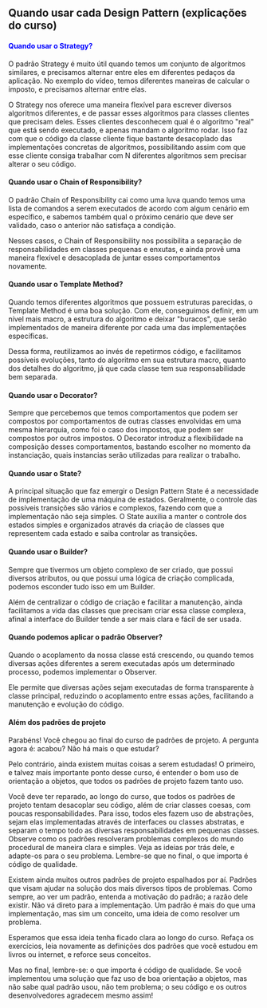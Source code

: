 ## Quando usar cada Design Pattern (explicações do curso)

#### <span style="color:blue">Quando usar o Strategy?</span>

O padrão Strategy é muito útil quando temos um conjunto de algoritmos similares, e precisamos alternar entre eles em diferentes pedaços da aplicação. No exemplo do vídeo, temos diferentes maneiras de calcular o imposto, e precisamos alternar entre elas.

O Strategy nos oferece uma maneira flexível para escrever diversos algoritmos diferentes, e de passar esses algoritmos para classes clientes que precisam deles. Esses clientes desconhecem qual é o algoritmo "real" que está sendo executado, e apenas mandam o algoritmo rodar. Isso faz com que o código da classe cliente fique bastante desacoplado das implementações concretas de algoritmos, possibilitando assim com que esse cliente consiga trabalhar com N diferentes algoritmos sem precisar alterar o seu código.

#### Quando usar o Chain of Responsibility?

O padrão Chain of Responsibility cai como uma luva quando temos uma lista de comandos a serem executados de acordo com algum cenário em específico, e sabemos também qual o próximo cenário que deve ser validado, caso o anterior não satisfaça a condição.

Nesses casos, o Chain of Responsibility nos possibilita a separação de responsabilidades em classes pequenas e enxutas, e ainda provê uma maneira flexível e desacoplada de juntar esses comportamentos novamente.

#### Quando usar o Template Method?

Quando temos diferentes algoritmos que possuem estruturas parecidas, o Template Method é uma boa solução. Com ele, conseguimos definir, em um nível mais macro, a estrutura do algoritmo e deixar "buracos", que serão implementados de maneira diferente por cada uma das implementações específicas.

Dessa forma, reutilizamos ao invés de repetirmos código, e facilitamos possíveis evoluções, tanto do algoritmo em sua estrutura macro, quanto dos detalhes do algoritmo, já que cada classe tem sua responsabilidade bem separada.

#### Quando usar o Decorator?

Sempre que percebemos que temos comportamentos que podem ser compostos por comportamentos de outras classes envolvidas em uma mesma hierarquia, como foi o caso dos impostos, que podem ser compostos por outros impostos. O Decorator introduz a flexibilidade na composição desses comportamentos, bastando escolher no momento da instanciação, quais instancias serão utilizadas para realizar o trabalho.

#### Quando usar o State?

A principal situação que faz emergir o Design Pattern State é a necessidade de implementação de uma máquina de estados. Geralmente, o controle das possíveis transições são vários e complexos, fazendo com que a implementação não seja simples. O State auxilia a manter o controle dos estados simples e organizados através da criação de classes que representem cada estado e saiba controlar as transições.

#### Quando usar o Builder?

Sempre que tivermos um objeto complexo de ser criado, que possui diversos atributos, ou que possui uma lógica de criação complicada, podemos esconder tudo isso em um Builder.

Além de centralizar o código de criação e facilitar a manutenção, ainda facilitamos a vida das classes que precisam criar essa classe complexa, afinal a interface do Builder tende a ser mais clara e fácil de ser usada.

#### Quando podemos aplicar o padrão Observer?

Quando o acoplamento da nossa classe está crescendo, ou quando temos diversas ações diferentes a serem executadas após um determinado processo, podemos implementar o Observer.

Ele permite que diversas ações sejam executadas de forma transparente à classe principal, reduzindo o acoplamento entre essas ações, facilitando a manutenção e evolução do código.

#### Além dos padrões de projeto

Parabéns! Você chegou ao final do curso de padrões de projeto. A pergunta agora é: acabou? Não há mais o que estudar?

Pelo contrário, ainda existem muitas coisas a serem estudadas! O primeiro, e talvez mais importante ponto desse curso, é entender o bom uso de orientação a objetos, que todos os padrões de projeto fazem tanto uso.

Você deve ter reparado, ao longo do curso, que todos os padrões de projeto tentam desacoplar seu código, além de criar classes coesas, com poucas responsabilidades. Para isso, todos eles fazem uso de abstrações, sejam elas implementadas através de interfaces ou classes abstratas, e separam o tempo todo as diversas responsabilidades em pequenas classes. Observe como os padrões resolveram problemas complexos do mundo procedural de maneira clara e simples. Veja as ideias por trás dele, e adapte-os para o seu problema. Lembre-se que no final, o que importa é código de qualidade.

Existem ainda muitos outros padrões de projeto espalhados por aí. Padrões que visam ajudar na solução dos mais diversos tipos de problemas. Como sempre, ao ver um padrão, entenda a motivação do padrão; a razão dele existir. Não vá direto para a implementação. Um padrão é mais do que uma implementação, mas sim um conceito, uma ideia de como resolver um problema.

Esperamos que essa ideia tenha ficado clara ao longo do curso. Refaça os exercícios, leia novamente as definições dos padrões que você estudou em livros ou internet, e reforce seus conceitos.

Mas no final, lembre-se: o que importa é código de qualidade. Se você implementou uma solução que faz uso de boa orientação a objetos, mas não sabe qual padrão usou, não tem problema; o seu código e os outros desenvolvedores agradecem mesmo assim!
